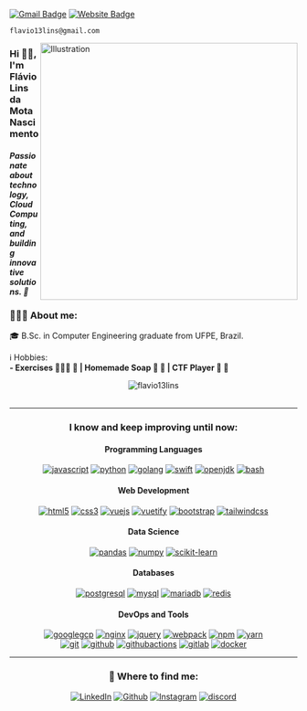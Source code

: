 [![Gmail Badge](https://img.shields.io/badge/-flavio13lins@gmail.com-c14438?style=flat-square&logo=Gmail&logoColor=white&link=mailto:flavio13lins@gmail.com)](mailto:flavio13lins@gmail.com)  [![Website Badge](https://img.shields.io/badge/Flavio13Lins-Website-6b55fa?logo=webpage&link=https://flavio13lins.github.io/FlavioResume)](https://flavio13lins.github.io/FlavioResume)
```
flavio13lins@gmail.com
```

<img align="right" src="https://img.freepik.com/free-vector/organic-flat-business-person-meditating_23-2148909248.jpg" alt="Illustration" title="AnyIllustration" width=450/>
    

<h3 align="left">Hi 👋🏽, I'm Flávio Lins da Mota Nascimento</h3>


<h5 align="left">Passionate about technology, Cloud Computing, and building innovative solutions. 🚀</h5>

<div align="left">
    <h3>👨🏽‍💻 About me:</h3>
    <p>🎓 B.Sc. in Computer Engineering graduate from UFPE, Brazil. </b></p>
    <p>ℹ️ Hobbies: <br/><b> - Exercises 🏊🏽‍♂️ 🎾 | Homemade Soap 🧼 🫧 | CTF Player 👾 🚩</b></p>
</div>

<div align="center">
    <img src="https://github-readme-stats.vercel.app/api/top-langs?username=flavio13lins&title_color=6b55fa&text_color=323232&layout=compact&bg_color=ffa9d3&border_color=ffbda7" alt="flavio13lins" />
</div><br>
    
---

<div align="center">
  <h3>I know and keep improving until now:</h3>
  <h4>Programming Languages</h4>
    <a href="https://developer.mozilla.org/en-US/docs/Web/JavaScript" target="_blank"><img src="https://img.shields.io/badge/JavaScript-white.svg?style=for-the-badge&logo=javascript&logoColor=#F7DF1E" alt="javascript"/></a>  
    <a href="https://www.python.org/" target="_blank"><img src="https://img.shields.io/badge/python-white.svg?style=for-the-badge&logo=python&logoColor=777BB4" alt="python"/></a>
    <a href="https://go.dev/" target="_blank"><img src="https://img.shields.io/badge/go-white.svg?style=for-the-badge&logo=go&logoColor=50b7e0" alt="golang"/></a>
    <a href="https://developer.apple.com/swift/" target="_blank"><img src="https://img.shields.io/badge/Swift-white.svg?style=for-the-badge&logo=swift&logoColor=FF2D20" alt="swift"/></a>
    <a href="https://www.java.com/en/" target="_blank"><img src="https://img.shields.io/badge/java-white.svg?style=for-the-badge&logo=openjdk&logoColor=770000" alt="openjdk"/></a>
    <a href="https://www.gnu.org/software/bash/" target="_blank"><img src="https://img.shields.io/badge/bash-white.svg?style=for-the-badge&logo=gnubash" alt="bash"/></a>
  <h4>Web Development</h4>
    <a href="https://html.spec.whatwg.org/multipage/" target="_blank"><img src="https://img.shields.io/badge/-HTML-white?logo=html5&style=for-the-badge" alt="html5"/></a>
    <a href="https://www.w3.org/Style/CSS" target="_blank"><img src="https://img.shields.io/badge/-CSS-white?logo=css3&logoColor=1572B6&style=for-the-badge" alt="css3"/></a>
    <a href="https://vuejs.org/" target="_blank"><img src="https://img.shields.io/badge/-Vue.js-white?logo=vuedotjs&style=for-the-badge" alt="vuejs"/></a>
    <a href="https://vuetifyjs.com/en/" target="_blank"><img src="https://img.shields.io/badge/vuetify*-white?logo=vuedotjs&logoColor=00DC82&style=for-the-badge" alt="vuetify"/></a>
    <a href="https://getbootstrap.com/" target="_blank"><img src="https://img.shields.io/badge/-bootstrap-white?logo=bootstrap&logoColor=7952B3&style=for-the-badge" alt="bootstrap"/></a>
    <a href="https://tailwindcss.com/" target="_blank"><img src="https://img.shields.io/badge/-tailwind css*-white?logo=tailwindcss&logoColor=06B6D4&style=for-the-badge" alt="tailwindcss"/></a>
    <h4>Data Science</h4>
    <a href="https://pandas.pydata.org/" target="_blank"><img src="https://img.shields.io/badge/-Pandas*-white?logo=pandas&logoColor=fc0000&style=for-the-badge" alt="pandas"/></a>
    <a href="https://numpy.org/" target="_blank"><img src="https://img.shields.io/badge/-Numpy*-white?logo=numpy&logoColor=75c6ff&style=for-the-badge" alt="numpy"/></a>
    <a href="https://scikit-learn.org/stable/" target="_blank"><img src="https://img.shields.io/badge/-scikit_learn*-white?logo=scikit-learn&style=for-the-badge" alt="scikit-learn"/></a>
    <h4>Databases</h4>
    <a href="https://www.postgresql.org/" target="_blank"><img src="https://img.shields.io/badge/-postgresql-white?logo=postgresql&logoColor=4169E1&style=for-the-badge" alt="postgresql"/></a>
    <a href="https://www.mysql.com/" target="_blank"><img src="https://img.shields.io/badge/-mysql-white?logo=mysql&logoColor=4479A1&style=for-the-badge" alt="mysql"/></a>
    <a href="https://mariadb.org/" target="_blank"><img src="https://img.shields.io/badge/-mariadb-white?logo=mariadb&logoColor=003545&style=for-the-badge" alt="mariadb"/></a>
    <a href="https://redis.io/" target="_blank"><img src="https://img.shields.io/badge/-redis*-white?logo=redis&logoColor=DC382D&style=for-the-badge" alt="redis"/></a>
    <h4>DevOps and Tools</h4>
    <a href="https://cloud.google.com/?hl=en" target="_blank"><img src="https://img.shields.io/badge/-GCP-white?logo=google&style=for-the-badge" alt="googlegcp"/></a>
    <a href="https://www.nginx.com/" target="_blank"><img src="https://img.shields.io/badge/nginx-white.svg?style=for-the-badge&logo=nginx&logoColor=000" alt="nginx"/></a>
    <a href="https://jquery.com/" target="_blank"><img src="https://img.shields.io/badge/-jquery-white?logo=jquery&logoColor=0769AD&style=for-the-badge" alt="jquery"/></a>
    <a href="https://webpack.js.org/" target="_blank"><img src="https://img.shields.io/badge/-webpack-white?logo=webpack&logoColor=8DD6F9&style=for-the-badge" alt="webpack"/></a>
    <a href="https://www.npmjs.com/" target="_blank"><img src="https://img.shields.io/badge/-npm-white?logo=npm&logoColor=CB3837&style=for-the-badge" alt="npm"/></a>
    <a href="https://yarnpkg.com/" target="_blank"><img src="https://img.shields.io/badge/-yarn-white?logo=yarn&logoColor=2C8EBB&style=for-the-badge" alt="yarn"/></a><br>
    <a href="https://git-scm.com/" target="_blank"><img src="https://img.shields.io/badge/-git-white?logo=git&logoColor=F05032&style=for-the-badge" alt="git"/></a>
    <a href="https://github.com/" target="_blank"><img src="https://img.shields.io/badge/-github-white?logo=github&logoColor=181717&style=for-the-badge" alt="github"/></a>
    <a href="https://github.com/features/actions" target="_blank"><img src="https://img.shields.io/badge/-github_actions*-white?logo=githubactions&logoColor=2088FF&style=for-the-badge" alt="githubactions"/></a>
    <a href="https://gitlab.com/" target="_blank"><img src="https://img.shields.io/badge/-gitlab-white?logo=gitlab&logoColor=FCA121&style=for-the-badge" alt="gitlab"/></a>
    <a href="https://www.docker.com/" target="_blank"><img src="https://img.shields.io/badge/-docker-white?logo=docker&logoColor=2496ED&style=for-the-badge" alt="docker"/></a>
</div>

___

<div align="center">
  <h3>📱 Where to find me:</h3>
    <a href="https://www.linkedin.com/in/flavio13lins/" target="_blank"><img alt="LinkedIn" src="https://img.shields.io/badge/linkedin-%230077B5.svg?&style=for-the-badge&logo=linkedin&logoColor=white" /></a> 
    <a href="https://github.com/Flavio13Lins" target="_blank"><img alt="Github" src="https://img.shields.io/badge/GitHub-%2312100E.svg?&style=for-the-badge&logo=Github&logoColor=white" /></a> 
    <a href="https://www.instagram.com/flavio13lins" target="_blank"><img alt="Instagram" src="https://img.shields.io/badge/Instagram-E4405F?style=for-the-badge&logo=instagram&logoColor=white" /></a> 
    <a href="https://discordid.netlify.app/?id=654752684884361265" target="_blank"><img src="https://img.shields.io/static/v1?label=&message=discord&color=4e3cc2&style=for-the-badge&logo=discord&logoColor=whitesmoke" alt="discord"></a>
</div>
